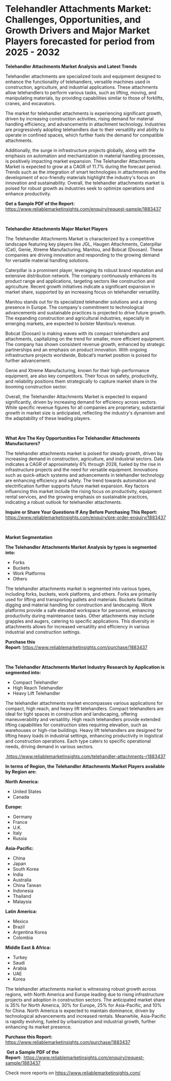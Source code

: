 <p><h1>Telehandler Attachments Market: Challenges, Opportunities, and Growth Drivers and Major Market Players forecasted for period from 2025 - 2032</h1></p><p><strong>Telehandler Attachments Market Analysis and Latest Trends</strong></p>
<p><p>Telehandler attachments are specialized tools and equipment designed to enhance the functionality of telehandlers, versatile machines used in construction, agriculture, and industrial applications. These attachments allow telehandlers to perform various tasks, such as lifting, moving, and manipulating materials, by providing capabilities similar to those of forklifts, cranes, and excavators.</p><p>The market for telehandler attachments is experiencing significant growth, driven by increasing construction activities, rising demand for material handling efficiency, and advancements in attachment technology. Industries are progressively adopting telehandlers due to their versatility and ability to operate in confined spaces, which further fuels the demand for compatible attachments. </p><p>Additionally, the surge in infrastructure projects globally, along with the emphasis on automation and mechanization in material handling processes, is positively impacting market expansion. The Telehandler Attachments Market is expected to grow at a CAGR of 11.7% during the forecast period. Trends such as the integration of smart technologies in attachments and the development of eco-friendly materials highlight the industry's focus on innovation and sustainability. Overall, the telehandler attachments market is poised for robust growth as industries seek to optimize operations and enhance productivity.</p></p>
<p><strong>Get a Sample PDF of the Report:&nbsp;</strong> <a href="https://www.reliablemarketinsights.com/enquiry/request-sample/1883437?utm_campaign=3291&utm_medium=2&utm_source=Github&utm_content=ia&utm_term=11042025&utm_id=telehandler-attachments">https://www.reliablemarketinsights.com/enquiry/request-sample/1883437</a></p>
<p>&nbsp;</p>
<p><strong>Telehandler Attachments Major Market Players</strong></p>
<p><p>The Telehandler Attachments Market is characterized by a competitive landscape featuring key players like JGL, Haugen Attachments, Caterpillar (Cat), Genie, Xtreme Manufacturing, Manitou, and Bobcat (Doosan). These companies are driving innovation and responding to the growing demand for versatile material handling solutions.</p><p>Caterpillar is a prominent player, leveraging its robust brand reputation and extensive distribution network. The company continuously enhances its product range and applications, targeting sectors like construction and agriculture. Recent growth initiatives indicate a significant expansion in market share, supported by an increasing focus on telehandler versatility.</p><p>Manitou stands out for its specialized telehandler solutions and a strong presence in Europe. The company's commitment to technological advancements and sustainable practices is projected to drive future growth. The expanding construction and agricultural industries, especially in emerging markets, are expected to bolster Manitou’s revenue.</p><p>Bobcat (Doosan) is making waves with its compact telehandlers and attachments, capitalizing on the trend for smaller, more efficient equipment. The company has shown consistent revenue growth, enhanced by strategic partnerships and an emphasis on product innovation. With ongoing infrastructure projects worldwide, Bobcat’s market position is poised for further advancement.</p><p>Genie and Xtreme Manufacturing, known for their high-performance equipment, are also key competitors. Their focus on safety, productivity, and reliability positions them strategically to capture market share in the booming construction sector.</p><p>Overall, the Telehandler Attachments Market is expected to expand significantly, driven by increasing demand for efficiency across sectors. While specific revenue figures for all companies are proprietary, substantial growth in market size is anticipated, reflecting the industry's dynamism and the adaptability of these leading players.</p></p>
<p>&nbsp;</p>
<p><strong>What Are The Key Opportunities For Telehandler Attachments Manufacturers?</strong></p>
<p><p>The telehandler attachments market is poised for steady growth, driven by increasing demand in construction, agriculture, and industrial sectors. Data indicates a CAGR of approximately 6% through 2028, fueled by the rise in infrastructure projects and the need for versatile equipment. Innovations such as quick-attach systems and advancements in telehandler technology are enhancing efficiency and safety. The trend towards automation and electrification further supports future market expansion. Key factors influencing this market include the rising focus on productivity, equipment rental services, and the growing emphasis on sustainable practices, indicating a robust outlook for telehandler attachments.</p></p>
<p><strong>Inquire or Share Your Questions If Any Before Purchasing This Report:</strong> <a href="https://www.reliablemarketinsights.com/enquiry/pre-order-enquiry/1883437?utm_campaign=3291&utm_medium=2&utm_source=Github&utm_content=ia&utm_term=11042025&utm_id=telehandler-attachments">https://www.reliablemarketinsights.com/enquiry/pre-order-enquiry/1883437</a></p>
<p>&nbsp;</p>
<p><strong>Market Segmentation</strong></p>
<p><strong>The Telehandler Attachments Market Analysis by types is segmented into:</strong></p>
<p><ul><li>Forks</li><li>Buckets</li><li>Work Platforms</li><li>Others</li></ul></p>
<p><p>The telehandler attachments market is segmented into various types, including forks, buckets, work platforms, and others. Forks are primarily used for lifting and transporting pallets and materials. Buckets facilitate digging and material handling for construction and landscaping. Work platforms provide a safe elevated workspace for personnel, enhancing productivity during maintenance tasks. Other attachments may include grapples and augers, catering to specific applications. This diversity in attachments allows for increased versatility and efficiency in various industrial and construction settings.</p></p>
<p><strong>Purchase this Report:&nbsp;</strong><a href="https://www.reliablemarketinsights.com/purchase/1883437?utm_campaign=3291&utm_medium=2&utm_source=Github&utm_content=ia&utm_term=11042025&utm_id=telehandler-attachments">https://www.reliablemarketinsights.com/purchase/1883437</a></p>
<p>&nbsp;</p>
<p><strong>The Telehandler Attachments Market Industry Research by Application is segmented into:</strong></p>
<p><ul><li>Compact Telehandler</li><li>High Reach Telehandler</li><li>Heavy Lift Telehandler</li></ul></p>
<p><p>The telehandler attachments market encompasses various applications for compact, high reach, and heavy lift telehandlers. Compact telehandlers are ideal for tight spaces in construction and landscaping, offering maneuverability and versatility. High reach telehandlers provide extended lifting capabilities for construction sites requiring elevation, such as warehouses or high-rise buildings. Heavy lift telehandlers are designed for lifting heavy loads in industrial settings, enhancing productivity in logistical and construction operations. Each type caters to specific operational needs, driving demand in various sectors.</p></p>
<p><a href="https://www.reliablemarketinsights.com/telehandler-attachments-r1883437?utm_campaign=3291&utm_medium=2&utm_source=Github&utm_content=ia&utm_term=11042025&utm_id=telehandler-attachments">&nbsp;https://www.reliablemarketinsights.com/telehandler-attachments-r1883437</a></p>
<p><strong>In terms of Region, the Telehandler Attachments Market Players available by Region are:</strong></p>
<p>
    <p> <strong> North America: </strong>
        <ul>
            <li>United States</li>
            <li>Canada</li>
        </ul>
        </p> 
    <p> <strong> Europe: </strong>
        <ul>
            <li>Germany</li>
            <li>France</li>
            <li>U.K.</li>
            <li>Italy</li>
            <li>Russia</li>
        </ul>
        </p> 
    <p> <strong> Asia-Pacific: </strong>
        <ul>
            <li>China</li>
            <li>Japan</li>
            <li>South Korea</li>
            <li>India</li>
            <li>Australia</li>
            <li>China Taiwan</li>
            <li>Indonesia</li>
            <li>Thailand</li>
            <li>Malaysia</li>
        </ul>
        </p> 
    <p> <strong> Latin America: </strong>
        <ul>
            <li>Mexico</li>
            <li>Brazil</li>
            <li>Argentina Korea</li>
            <li>Colombia</li>
        </ul>
        </p> 
    <p> <strong> Middle East & Africa: </strong>
        <ul>
            <li>Turkey</li>
            <li>Saudi</li>
            <li>Arabia</li>
            <li>UAE</li>
            <li>Korea</li>
        </ul>
    </p>
    </p>
<p><p>The telehandler attachments market is witnessing robust growth across regions, with North America and Europe leading due to rising infrastructure projects and adoption in construction sectors. The anticipated market share is 35% for North America, 30% for Europe, 25% for Asia-Pacific, and 10% for China. North America is expected to maintain dominance, driven by technological advancements and increased rentals. Meanwhile, Asia-Pacific is rapidly evolving, fueled by urbanization and industrial growth, further enhancing its market presence.</p></p>
<p><strong>Purchase this Report: </strong><a href="https://www.reliablemarketinsights.com/purchase/1883437?utm_campaign=3291&utm_medium=2&utm_source=Github&utm_content=ia&utm_term=11042025&utm_id=telehandler-attachments">https://www.reliablemarketinsights.com/purchase/1883437</a></p>
<p>&nbsp;<strong>Get a Sample PDF of the Report:&nbsp;&nbsp;</strong><a href="https://www.reliablemarketinsights.com/enquiry/request-sample/1883437?utm_campaign=3291&utm_medium=2&utm_source=Github&utm_content=ia&utm_term=11042025&utm_id=telehandler-attachments">https://www.reliablemarketinsights.com/enquiry/request-sample/1883437</a></p>
<p><strong></strong></p>
<p>Check more reports on <a href="https://www.reliablemarketinsights.com/?utm_campaign=3291&utm_medium=2&utm_source=Github&utm_content=ia&utm_term=11042025&utm_id=telehandler-attachments">https://www.reliablemarketinsights.com/</a></p>
